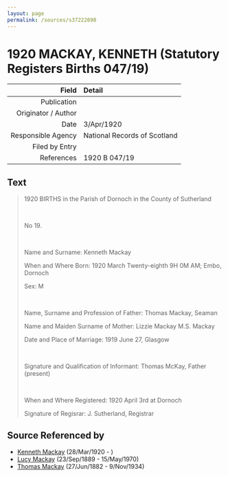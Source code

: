 ```yaml
---
layout: page
permalink: /sources/s37222698
---
```


# 1920 MACKAY, KENNETH (Statutory Registers Births 047/19)

Field | Detail
---:|:---
Publication | 
Originator / Author | 
Date | 3/Apr/1920
Responsible Agency | National Records of Scotland
Filed by Entry | 
References | 1920 B 047/19

## Text

> 1920 BIRTHS in the Parish of Dornoch in the County of Sutherland
>
> <br/>
>
> No 19.
>
> <br/>
>
> Name and Surname: Kenneth Mackay
>
> When and Where Born: 1920 March Twenty-eighth 9H 0M AM; Embo, Dornoch
>
> Sex: M
>
> <br/>
>
> Name, Surname and Profession of Father: Thomas Mackay, Seaman
>
> Name and Maiden Surname of Mother: Lizzie Mackay M.S. Mackay
>
> Date and Place of Marriage: 1919 June 27, Glasgow
>
> <br/>
>
> Signature and Qualification of Informant: Thomas McKay, Father (present)
>
> <br/>
>
> When and Where Registered: 1920 April 3rd at Dornoch
>
> Signature of Regisrar: J. Sutherland, Registrar
>

## Source Referenced by

* [Kenneth Mackay](../people/@52754046@-kenneth-mackay-b1920-3-28-d.md) (28/Mar/1920 - )
* [Lucy Mackay](../people/@16587624@-lucy-mackay-b1889-9-23-d1970-5-15.md) (23/Sep/1889 - 15/May/1970)
* [Thomas Mackay](../people/@5045152@-thomas-mackay-b1882-6-27-d1934-11-9.md) (27/Jun/1882 - 9/Nov/1934)
